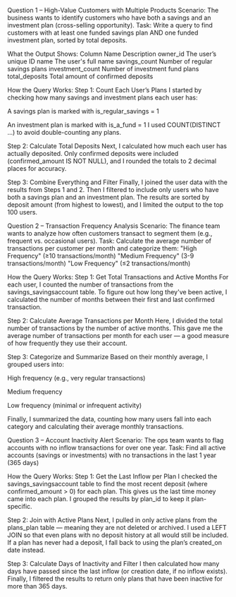 Question 1 – High-Value Customers with Multiple Products
Scenario: The business wants to identify customers who have both a savings and an investment plan (cross-selling opportunity).
Task: Write a query to find customers with at least one funded savings plan AND one funded investment plan, sorted by total deposits.



What the Output Shows:
Column Name	Description
owner_id	The user’s unique ID
name	The user's full name
savings_count	Number of regular savings plans
investment_count	Number of investment fund plans
total_deposits	Total amount of confirmed deposits

How the Query Works:
Step 1: Count Each User’s Plans
I started by checking how many savings and investment plans each user has:

A savings plan is marked with is_regular_savings = 1

An investment plan is marked with is_a_fund = 1
I used COUNT(DISTINCT ...) to avoid double-counting any plans.

Step 2: Calculate Total Deposits
Next, I calculated how much each user has actually deposited.
Only confirmed deposits were included (confirmed_amount IS NOT NULL), and I rounded the totals to 2 decimal places for accuracy.

Step 3: Combine Everything and Filter
Finally, I joined the user data with the results from Steps 1 and 2.
Then I filtered to include only users who have both a savings plan and an investment plan.
The results are sorted by deposit amount (from highest to lowest), and I limited the output to the top 100 users.


Question 2 – Transaction Frequency Analysis
Scenario: The finance team wants to analyze how often customers transact to segment them (e.g., frequent vs. occasional users).
Task: Calculate the average number of transactions per customer per month and categorize them:
"High Frequency" (≥10 transactions/month)
"Medium Frequency" (3-9 transactions/month)
"Low Frequency" (≤2 transactions/month)


How the Query Works:
Step 1: Get Total Transactions and Active Months
For each user, I counted the number of transactions from the savings_savingsaccount table.
To figure out how long they've been active, I calculated the number of months between their first and last confirmed transaction.

Step 2: Calculate Average Transactions per Month
Here, I divided the total number of transactions by the number of active months.
This gave me the average number of transactions per month for each user — a good measure of how frequently they use their account.

Step 3: Categorize and Summarize
Based on their monthly average, I grouped users into:

High frequency (e.g., very regular transactions)

Medium frequency

Low frequency (minimal or infrequent activity)

Finally, I summarized the data, counting how many users fall into each category and calculating their average monthly transactions.


Question 3 – Account Inactivity Alert
Scenario: The ops team wants to flag accounts with no inflow transactions for over one year.
Task: Find all active accounts (savings or investments) with no transactions in the last 1 year (365 days) 


How the Query Works:
Step 1: Get the Last Inflow per Plan
I checked the savings_savingsaccount table to find the most recent deposit (where confirmed_amount > 0) for each plan.
This gives us the last time money came into each plan.
I grouped the results by plan_id to keep it plan-specific.

Step 2: Join with Active Plans
Next, I pulled in only active plans from the plans_plan table — meaning they are not deleted or archived.
I used a LEFT JOIN so that even plans with no deposit history at all would still be included.
If a plan has never had a deposit, I fall back to using the plan’s created_on date instead.

Step 3: Calculate Days of Inactivity and Filter
I then calculated how many days have passed since the last inflow (or creation date, if no inflow exists).
Finally, I filtered the results to return only plans that have been inactive for more than 365 days.



